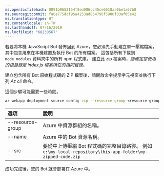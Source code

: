 ```yaml
---
ms.openlocfilehash: 0891b9652154f8ed086cc45ce6018aa0be1a67b8
ms.sourcegitcommit: fa6e775dcf95a4253ad854796f5906f33af05a42
ms.translationtype: HT
ms.contentlocale: zh-TW
ms.lasthandoff: 07/16/2019
ms.locfileid: "68230567"
---
```

若要將本機 JavaScript Bot 發佈回到 Azure，您必須先手動建立單一壓縮檔案，其中包含用來在本機建置及執行 Bot 的所有檔案。 這包括所有下載到 `node_modules` 資料夾中的所有 npm 程式庫。 建立此 zip 檔案時，_請確定您使用的根目錄是 index.js 檔案所在的相同目錄_。

建立包含所有 Bot 原始程式碼的 ZIP 檔案後，請開啟命令提示字元視窗並執行下列 _Az cli_ 命令。 

這個步驟可能需要一些時間。

```cmd
az webapp deployment source config-zip --resource-group <resource-group-name> --name <bot-resource-name> --src <directory-path>
```

| 選項 | 說明 |
|:---|:---|
| --resource-group | Azure 中資源群組的名稱。 |
| --name | Azure 中的 Bot 資源名稱。 |
| --src | 要從中上傳壓縮 Bot 程式碼的完整目錄路徑。 例如 `c:\my-local-repository\this-app-folder\my-zipped-code.zip` |

成功完成後，您的 Bot 就會部署在 Azure 中。

